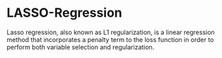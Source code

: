 # LASSO-Regression
Lasso regression, also known as L1 regularization, is a linear regression method that incorporates a penalty term to the loss function in order to perform both variable selection and regularization.
